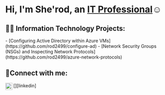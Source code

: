 <h1>Hi, I'm She'rod, an <a href="https://linkedin.com/in/sherodholmes">IT Professional</a>☺</h1>
<h2>👨‍💻 Information Technology Projects:</h2>
  - [Configuring Active Directory within Azure VMs](https://github.com/rod2499/configure-ad)
  - [Network Security Groups (NSGs) and Inspecting Network Protocols](https://github.com/rod2499/azure-network-protocols)

<h2>🤳Connect with me:</h2>
[<img align="left" alt="Josh | LinkedIn" width="22px" src="https://cdn.jsdelivr.net/npm/simple-icons@v3/icons/linkedin.svg" />][linkedin]

[linkedin]: https://linkedin.com/in/sherodholmes

